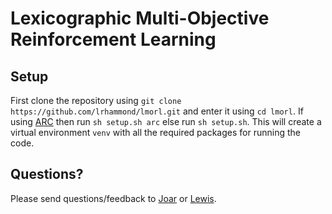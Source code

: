 # Lexicographic Multi-Objective Reinforcement Learning

## Setup

First clone the repository using `git clone https://github.com/lrhammond/lmorl.git` and enter it using `cd lmorl`. If using [ARC](https://www.arc.ox.ac.uk/) then run `sh setup.sh arc` else run `sh setup.sh`. This will create a virtual environment `venv` with all the required packages for running the code.

## Questions?

Please send questions/feedback to [Joar](mailto:joar.skalse@cs.ox.ac.uk) or [Lewis](mailto:lewis.hammond@cs.ox.ac.uk).
